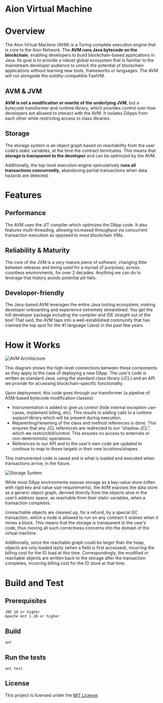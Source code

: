 # Aion Virtual Machine

# Overview

The Aion Virtual Machine (AVM) is a Turing complete execution engine that is core to the Aion Network. The **AVM runs Java bytecode on the blockchain**, enabling developers to build blockchain-based applications in Java. Its goal is to provide a robust global ecosystem that is familiar to the mainstream developer audience to unlock the potential of blockchain applications without learning new tools, frameworks or languages. The AVM will run alongside the solidity-compatible FastVM.

## AVM & JVM

**AVM is not a modification or rewrite of the underlying JVM**, but a bytecode transformer and runtime library, which provides control over how developers are allowed to interact with the AVM. It isolates DApps from each other while restricting access to class libraries.

## Storage

The storage system is an object graph based on reachability from the user code’s static variables, at the time the contract terminates.  This means that **storage is transparent to the developer** and can be optimized by the AVM.

Additionally, the top-level execution engine speculatively **runs all transactions concurrently**, abandoning partial transactions when data hazards are detected.


# Features

## Performance

The AVM uses the JIT compiler which optimizes the DApp code. It also features multi-threading, allowing increased throughput via concurrent transaction execution as opposed to most blockchain VMs.

## Reliability & Maturity

The core of the JVM is a very mature piece of software, changing little between releases and being used for a myriad of purposes, across countless environments, for over 2 decades. Anything we can do to leverage that history avoids potential pit-falls.

## Developer-friendly

The Java-based AVM leverages the entire Java tooling ecosystem, making developer onboarding and experience extremely streamlined. You get the full developer package including the compiler and IDE straight out of the box! That said, the AVM taps into a well-established community that has claimed the top spot for the #1 language (Java) in the past few years.


# How it Works

![AVM Architecture](https://aion.network/media/AVM-How-it-Works.png)

This diagram shows the high-level connections between these components as they apply to the case of deploying a new DApp. The user’s code is written as standard Java, using the standard class library (JCL) and an API we provide for accessing blockchain-specific functionality.

Upon deployment, this code goes through our transformer (a pipeline of ASM-based bytecode modification classes):

* Instrumentation is added to give us control (hide internal exception use-cases, implement billing, etc).  This results in adding calls to a runtime support library which will be present during execution.
* Reparenting/renaming of the class and method references is done.  This ensures that any JCL references are redirected to our “shadow JCL”, which we restrict/bill/control.  This ensures no access to externals or non-deterministic operations.
* References to our API and to the user’s own code are updated to continue to map to these targets in their new locations/shapes.

This instrumented code is saved and is what is loaded and executed when transactions arrive, in the future.

![Storage System](https://aion.network/media/AVM-Storage-System.png)

While most DApp environments expose storage as a key-value store (often with rigid key and value size requirements), the AVM exposes the data store as a generic object graph, derived directly from the objects alive in the user’s address space, as reachable from their static variables, when a transaction completes.

Unreachable objects are cleaned up, for a refund, by a special GC transaction, which a node is allowed to run on any contract it wishes when it mines a block. This means that the storage is transparent to the user’s code, thus moving all such correctness concerns into the domain of the virtual machine.

Additionally, since the reachable graph could be larger than the heap, objects are only loaded lazily (when a field is first accessed), incurring the billing cost for the IO load at this time.  Correspondingly, the modified or reachable objects are written back to the storage after the transaction completes, incurring billing cost for the IO store at that time.

# Build and Test

## Prerequisites

```
JDK 10 or higher
Apache Ant 1.10 or higher
```


## Build

```
ant
```


## Run the tests
```
ant test
```


## License

This project is licensed under the [MIT License](./LICENSE.txt).
